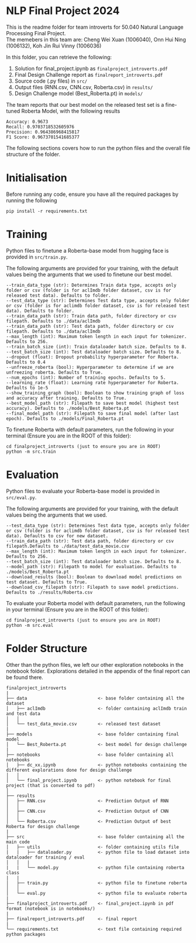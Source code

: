# NLP Final Project 2024
This is the readme folder for team introverts for 50.040 Natural Language Processing Final Project. <br>
The memebers in this team are: Cheng Wei Xuan (1006040), Onn Hui Ning (1006132), Koh Jin Rui Vinny (1006036)

In this folder, you can retrieve the following:
1. Solution for final_project.ipynb as `finalproject_introverts.pdf`
2. Final Design Challenge report as `finalreport_introverts.pdf`
3. Source code (.py files) in `src/`
4. Output files (RNN.csv, CNN.csv, Roberta.csv) in `results/`
5. Design Challenge model (Best_Roberta.pt) in `models/`

The team reports that our best model on the released test set is a fine-tuned Roberta Model, with the following results
```
Accuracy: 0.9673
Recall: 0.9703718532605976
Precision: 0.964386968415817
F1 Score: 0.9673701541685377
```

The following sections covers how to run the python files and the overall file structure of the folder.

# Initialisation
Before running any code, ensure you have all the required packages by running the following
```
pip install -r requirements.txt
```

# Training
Python files to finetune a Roberta-base model from hugging face is provided in `src/train.py`.

The following arguments are provided for your training, with the default values being the arguments that we used to finetune our best model.
```
--train_data_type (str): Determines Train data type, accepts only folder or csv (folder is for aclImdb folder dataset, csv is for released test data). Defaults to folder.
--test_data_type (str): Determines Test data type, accepts only folder or csv (folder is for aclimdb folder dataset, csv is for released test data). Defaults to folder. 
--train_data_path (str): Train data path, folder directory or csv filepath. Defaults to ./data/aclImdb
--train_data_path (str): Test data path, folder directory or csv filepath. Defaults to ./data/aclImdb
--max_length (int): Maximum token length in each input for tokenizer. Defaults to 256.
--train_batch_size (int): Train dataloader batch size. Defaults to 8.
--test_batch_size (int): Test dataloader batch size. Defaults to 8.
--dropout (float): Dropout probability hyperparameter for Roberta. Defaults to 0.4
--unfreeze_roberta (bool): Hyperparameter to determine if we are unfreezing roberta. Defaults to True.
--num_epochs (int): Number of training epochs. Defaults to 5.
--learning_rate (float): Learning rate hyperparameter for Roberta. Defaults to 1e-5
--show_training_graph (bool): Boolean to show training graph of loss and accuracy after training. Defaults to True.
--best_model_path (str): Filepath to save best model (highest test accuracy). Defaults to ./models/Best_Roberta.pt
--final_model_path (str): Filepath to save final model (after last epoch). Defaults to ./models/Final_Roberta.pt
```
To finetune Roberta with default parameters, run the following in your terminal (Ensure you are in the ROOT of this folder):
```
cd finalproject_introverts (just to ensure you are in ROOT)
python -m src.train 
```

# Evaluation
Python files to evaluate your Roberta-base model is provided in `src/eval.py`.

The following arguments are provided for your training, with the default values being the arguments that we used.
```
--test_data_type (str): Determines Test data type, accepts only folder or csv (folder is for aclimdb folder dataset, csv is for released test data). Defaults to csv for new dataset. 
--train_data_path (str): Test data path, folder directory or csv filepath.Defaults to ./data/test_data_movie.csv
--max_length (int): Maximum token length in each input for tokenizer. Defaults to 256.
--test_batch_size (int): Test dataloader batch size. Defaults to 8.
--model_path (str): Filepath to model for evaluation. Defaults to ./models/Best_Roberta.pt
--download_results (bool): Boolean to download model predictions on test dataset. Defaults to True.
--download_csv_filepath (str): Filepath to save model predictions. Defaults to ./results/Roberta.csv
```
To evaluate your Roberta model with default parameters, run the following in your terminal (Ensure you are in the ROOT of this folder):
```
cd finalproject_introverts (just to ensure you are in ROOT)
python -m src.eval 
```

# Folder Structure
Other than the python files, we left our other exploration notebooks in the notebook folder. Explorations detailed in the appendix of the final report can be found there.

```
finalproject_introverts
|
├── data                           <- base folder containing all the dataset
│   ├── aclImdb                    <- folder containing aclImdb train and test data 
│   │
│   └── test_data_movie.csv        <- released test dataset
|
├── models                         <- base folder containing final model
│   └── Best_Roberta.pt            <- best model for design challenge
|
├── notebooks                      <- base folder containing all notebooks
│   ├── dc_xx.ipynb                <- python notebooks containing the different explorations done for design challenge
│   │
│   └── final_project.ipynb        <- python notebook for final project (that is converted to pdf)
│
├── results
│   ├── RNN.csv                    <- Prediction Output of RNN
│   │
│   ├── CNN.csv                    <- Prediction Output of CNN
│   │                     
│   └── Roberta.csv                <- Prediction Output of best Roberta for design challenge
|
├── src                            <- base folder containing all the main code
│   ├── utils                      <- folder containing utils file
|   |   ├── dataloader.py          <- python file to load dataset into dataloader for training / eval
│   │   |
|   |   └── model.py               <- python file containing roberta class
|   |
│   ├── train.py                   <- python file to finetune roberta
│   │
│   └── eval.py                    <- python file to evaluate roberta
|
├── finalproject_introverts.pdf    <- final_project.ipynb in pdf format (notebook is in notebooks/)
|
├── finalreport_introverts.pdf     <- final report
|                            
└── requirements.txt               <- text file containing required python packages

```